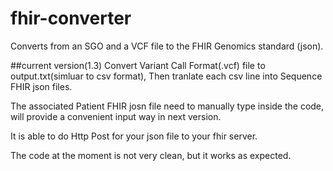 # fhir-converter
Converts from an SGO and a VCF file to the FHIR Genomics standard (json).

##current version(1.3)
Convert Variant Call Format(.vcf) file to output.txt(simluar to csv format),
Then tranlate each csv line into Sequence FHIR json files.

The associated Patient FHIR josn file need to manually type inside the code,
will provide a convenient input way in next version.

It is able to do Http Post for your json file to your fhir server. 

The code at the moment is not very clean, but it works as expected.
